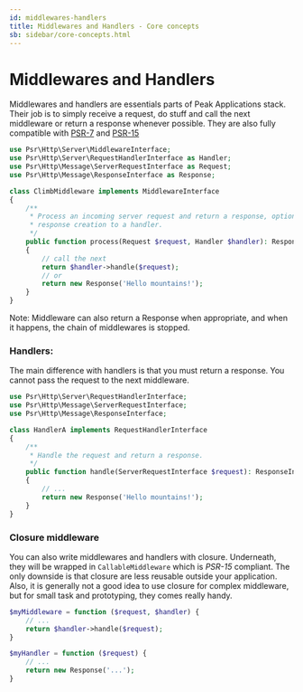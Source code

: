```yaml
---
id: middlewares-handlers
title: Middlewares and Handlers - Core concepts
sb: sidebar/core-concepts.html
---
```


# Middlewares and Handlers

Middlewares and handlers are essentials parts of Peak Applications stack. Their job is to simply receive a request, do stuff and call the next middleware or return a response whenever possible. They are also fully compatible with [PSR-7](https://www.php-fig.org/psr/psr-7/) and [PSR-15](https://www.php-fig.org/psr/psr-15/)

```php
use Psr\Http\Server\MiddlewareInterface;
use Psr\Http\Server\RequestHandlerInterface as Handler;
use Psr\Http\Message\ServerRequestInterface as Request;
use Psr\Http\Message\ResponseInterface as Response;

class ClimbMiddleware implements MiddlewareInterface
{
    /**
     * Process an incoming server request and return a response, optionally delegating
     * response creation to a handler.
     */
    public function process(Request $request, Handler $handler): Response 
    {
        // call the next
        return $handler->handle($request);
        // or 
        return new Response('Hello mountains!');
    }
}
```

Note: Middleware can also return a Response when appropriate, and when it happens, the chain of middlewares is stopped.

### Handlers: 

The main difference with handlers is that you must return a response. You cannot pass the request to the next middleware.

```php
use Psr\Http\Server\RequestHandlerInterface;
use Psr\Http\Message\ServerRequestInterface;
use Psr\Http\Message\ResponseInterface;

class HandlerA implements RequestHandlerInterface
{
    /**
     * Handle the request and return a response.
     */
    public function handle(ServerRequestInterface $request): ResponseInterface
    {
        // ...
        return new Response('Hello mountains!');
    }
}  
```

### Closure middleware
You can also write middlewares and handlers with closure. Underneath, they will be wrapped in `CallableMiddleware` which is *PSR-15* compliant. The only downside is that closure are less reusable outside your application. Also, it is generally not a good idea to use closure for complex middleware, but for small task and prototyping, they comes really handy.

```php
$myMiddleware = function ($request, $handler) {
    // ...
    return $handler->handle($request);
}

$myHandler = function ($request) {
    // ...
    return new Response('...');
}
```